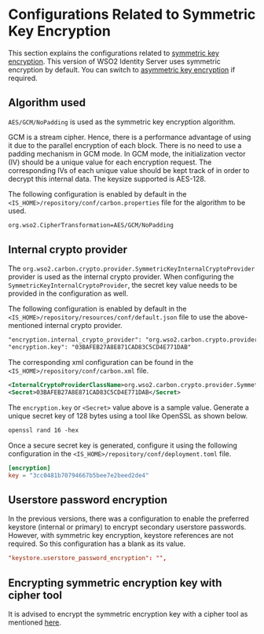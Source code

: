# Configurations Related to Symmetric Key Encryption

This section explains the configurations related to [symmetric key encryption]({{base_path}}/deploy/security/symmetric-overview). This version of WSO2 Identity Server uses symmetric encryption by default. You can switch to [asymmetric key encryption]({{base_path}}/deploy/security/use-asymmetric-encryption) if required.

## Algorithm used

`AES/GCM/NoPadding` is used as the symmetric key encryption algorithm.

GCM is a stream cipher. Hence, there is a performance advantage of using it due to the parallel encryption of each block. There is no need to use a padding mechanism in GCM mode. In GCM mode, the initialization vector (IV) should be a unique value for each encryption request. The corresponding IVs of each unique value should be kept track of in order to decrypt this internal data. The keysize supported is AES-128. 

The following configuration is enabled by default in the `<IS_HOME>/repository/conf/carbon.properties` file for the algorithm to be used.

```xml
org.wso2.CipherTransformation=AES/GCM/NoPadding
```

## Internal crypto provider

The `org.wso2.carbon.crypto.provider.SymmetricKeyInternalCryptoProvider` provider is used as the internal crypto provider. When configuring the `SymmetricKeyInternalCryptoProvider`, the secret key value needs to be provided in the configuration as well. 

The following configuration is enabled by default in the `<IS_HOME>/repository/resources/conf/default.json` file to use the above-mentioned internal crypto provider.

```xml
"encryption.internal_crypto_provider": "org.wso2.carbon.crypto.provider.SymmetricKeyInternalCryptoProvider",
"encryption.key": "03BAFEB27A8E871CAD83C5CD4E771DAB"
```

The corresponding xml configuration can be found in the `<IS_HOME>/repository/conf/carbon.xml` file.

```xml
<InternalCryptoProviderClassName>org.wso2.carbon.crypto.provider.SymmetricKeyInternalCryptoProvider</InternalCryptoProviderClassName>
<Secret>03BAFEB27A8E871CAD83C5CD4E771DAB</Secret>
```

The `encryption.key` or `<Secret>` value above is a sample value. Generate a unique secret key of 128 bytes using a tool like OpenSSL as shown below.

```xml
openssl rand 16 -hex
```

Once a secure secret key is generated, configure it using the following configuration in the `<IS_HOME>/repository/conf/deployment.toml` file.

```toml
[encryption]
key = "3cc0481b70794667b5bee7e2beed2de4"
```

## Userstore password encryption

In the previous versions, there was a configuration to enable the preferred keystore (internal or primary) to encrypt secondary userstore passwords.
However, with symmetric key encryption, keystore references are not required. So this configuration has a blank as its value.

```toml
"keystore.userstore_password_encryption": "",
```

## Encrypting symmetric encryption key with cipher tool

It is advised to encrypt the symmetric encryption key with a cipher tool as mentioned [here]({{base_path}}/deploy/security/encrypt-passwords-with-cipher-tool).
